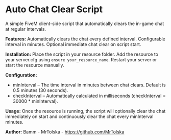 # Auto Chat Clear Script
A simple FiveM client-side script that automatically clears the in-game chat at regular intervals.

**Features:** Automatically clears the chat every defined interval. Configurable interval in minutes. Optional immediate chat clear on script start.

**Installation:** Place the script in your resource folder. Add the resource to your server.cfg using `ensure your_resource_name`. Restart your server or start the resource manually.

**Configuration:** 
- minInterval – The time interval in minutes between chat clears. Default is 0.5 minutes (30 seconds).  
- checkInterval – Automatically calculated in milliseconds (checkInterval = 30000 * minInterval).  

**Usage:** 
Once the resource is running, the script will optionally clear the chat immediately on start and continuously clear the chat every minInterval minutes.

**Author:** 
Bamm - MrTolska - https://github.com/MrTolska
